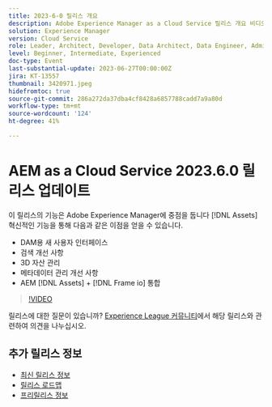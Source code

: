 ```yaml
---
title: 2023-6-0 릴리스 개요
description: Adobe Experience Manager as a Cloud Service 릴리스 개요 비디오 2023.6.0이 릴리스의 기능은 Experience Manager Assets의 혁신에 중점을 두고 있으며, 다음과 같은 기능을 포함합니다. - DAM 검색 개선을 위한 새 사용자 인터페이스 3D 에셋 관리 메타데이터 관리 개선 사항 AEM [!DNL Assets] + [!DNL Frame io]  통합
solution: Experience Manager
version: Cloud Service
role: Leader, Architect, Developer, Data Architect, Data Engineer, Admin, User
level: Beginner, Intermediate, Experienced
doc-type: Event
last-substantial-update: 2023-06-27T00:00:00Z
jira: KT-13557
thumbnail: 3420971.jpeg
hidefromtoc: true
source-git-commit: 286a272da37dba4cf8428a6857788cadd7a9a80d
workflow-type: tm+mt
source-wordcount: '124'
ht-degree: 41%

---
```



# AEM as a Cloud Service 2023.6.0 릴리스 업데이트


이 릴리스의 기능은 Adobe Experience Manager에 중점을 둡니다 [!DNL Assets] 혁신적인 기능을 통해 다음과 같은 이점을 얻을 수 있습니다.

* DAM용 새 사용자 인터페이스
* 검색 개선 사항
* 3D 자산 관리
* 메타데이터 관리 개선 사항
* AEM [!DNL Assets] + [!DNL Frame io] 통합

>[!VIDEO](https://video.tv.adobe.com/v/3420971/?learn=on)


릴리스에 대한 질문이 있습니까?  [Experience League 커뮤니티](https://adobe.ly/43FGHk0)에서 해당 릴리스와 관련하여 의견을 나누십시오.

## 추가 릴리스 정보

* [최신 릴리스 정보](https://experienceleague.adobe.com/docs/experience-manager-cloud-service/content/release-notes/home.html?lang=ko-KR)
* [릴리스 로드맵](https://experienceleague.adobe.com/docs/experience-manager-release-information/aem-release-updates/update-releases-roadmap.html)
* [프리릴리스 정보](https://experienceleague.adobe.com/docs/experience-manager-cloud-service/content/release-notes/prerelease.html?lang=ko-KR)